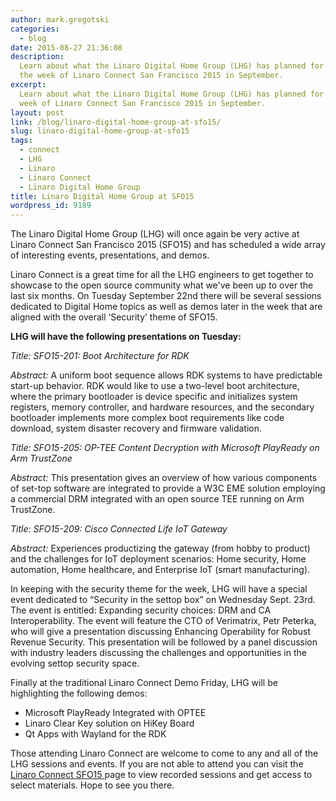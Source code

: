```yaml
---
author: mark.gregotski
categories:
  - blog
date: 2015-08-27 21:36:08
description:
  Learn about what the Linaro Digital Home Group (LHG) has planned for
  the week of Linaro Connect San Francisco 2015 in September.
excerpt:
  Learn about what the Linaro Digital Home Group (LHG) has planned for the
  week of Linaro Connect San Francisco 2015 in September.
layout: post
link: /blog/linaro-digital-home-group-at-sfo15/
slug: linaro-digital-home-group-at-sfo15
tags:
  - connect
  - LHG
  - Linaro
  - Linaro Connect
  - Linaro Digital Home Group
title: Linaro Digital Home Group at SFO15
wordpress_id: 9189
---
```


The Linaro Digital Home Group (LHG) will once again be very active at Linaro Connect San Francisco 2015 (SFO15) and has scheduled a wide array of interesting events, presentations, and demos.

Linaro Connect is a great time for all the LHG engineers to get together to showcase to the open source community what we've been up to over the last six months. On Tuesday September 22nd there will be several sessions dedicated to Digital Home topics as well as demos later in the week that are aligned with the overall ‘Security’ theme of SFO15.

**LHG will have the following presentations on Tuesday:**

_Title: SFO15-201: Boot Architecture for RDK_

_Abstract:_ A uniform boot sequence allows RDK systems to have predictable start-up behavior. RDK would like to use a two-level boot architecture, where the primary bootloader is device specific and initializes system registers, memory controller, and hardware resources, and the secondary bootloader implements more complex boot requirements like code download, system disaster recovery and firmware validation.

_Title: SFO15-205: OP-TEE Content Decryption with Microsoft PlayReady on Arm_ _TrustZone_

_Abstract:_ This presentation gives an overview of how various components of set-top software are integrated to provide a W3C EME solution employing a commercial DRM integrated with an open source TEE running on Arm TrustZone.

_Title: SFO15-209: Cisco Connected Life IoT Gateway_

_Abstract:_ Experiences productizing the gateway (from hobby to product) and the challenges for IoT deployment scenarios: Home security, Home automation, Home healthcare, and Enterprise IoT (smart manufacturing).

In keeping with the security theme for the week, LHG will have a special event dedicated to “Security in the set­top box” on Wednesday Sept. 23rd. The event is entitled: Expanding security choices: DRM and CA Interoperability. The event will feature the CTO of Verimatrix, Petr Peterka, who will give a presentation discussing Enhancing Operability for Robust Revenue Security. This presentation will be followed by a panel discussion with industry leaders discussing the challenges and opportunities in the evolving set­top security space.

Finally at the traditional Linaro Connect Demo­ Friday, LHG will be highlighting the following demos:

- ­Microsoft PlayReady Integrated with OPTEE
- ­Linaro Clear Key solution on HiKey Board
- ­Qt Apps with Wayland for the RDK

Those attending Linaro Connect are welcome to come to any and all of the LHG sessions and events. If you are not able to attend you can visit the [Linaro Connect SFO15 ](https://connect.linaro.org/sfo15/)page to view recorded sessions and get access to select materials. Hope to see you there.
